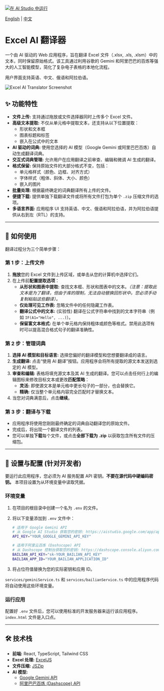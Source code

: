 <a href="https://aistudio.google.com/new" target="_blank">
  <img src="https://st-studio.gu-web.com/static/img/run-in-aistudio-button.svg" alt="在 AI Studio 中运行" />
</a>

[English](./README.md) | [中文](./README_zh.md)

# Excel AI 翻译器

一个由 AI 驱动的 Web 应用程序，旨在翻译 Excel 文件（.xlsx, .xls, .xlsm）中的文本，同时保留原始格式。该工具通过利用谷歌的 Gemini 和阿里巴巴的百炼等强大的人工智能模型，简化了复杂电子表格的本地化流程。

用户界面支持英语、中文、俄语和阿拉伯语。

![Excel AI Translator Screenshot](https://storage.googleapis.com/aifile-public-1/excel_translator_screenshot.png)

## ✨ 功能特性

- **文件上传:** 支持通过拖放或文件选择器同时上传多个 Excel 文件。
- **高级文本提取:** 不仅从单元格中提取文本，还支持从以下位置提取：
    - 形状和文本框
    - 图表标题和标签
    - 嵌入在公式中的文本
- **AI 驱动的词典:** 使用您选择的 AI 模型（Google Gemini 或阿里巴巴百炼）自动生成翻译词典。
- **交互式词典管理:** 允许用户在应用翻译之前审查、编辑和微调 AI 生成的翻译。
- **格式保留:** 保持原始文件的大部分格式不变，包括：
    - 单元格样式（颜色、边框、对齐方式）
    - 字体样式（粗体、斜体、大小、颜色）
    - 嵌入的图片
- **批量处理:** 根据最终确定的词典翻译所有上传的文件。
- **便捷下载:** 提供单独下载翻译文件或将所有文件打包为单个 `.zip` 压缩文件的选项。
- **多语言界面:** 应用程序 UI 支持英语、中文、俄语和阿拉伯语，并为阿拉伯语提供从右到左（RTL）的支持。

---

## 🚀 如何使用

翻译过程分为三个简单步骤：

### 第 1 步：上传文件

1.  **拖放**您的 Excel 文件到上传区域，或单击从您的计算机中选择它们。
2.  在上传前**配置提取选项**：
    - **从形状和图表中提取:** 查找文本框、形状和图表中的文本。_（注意：提取此文本是为了翻译，但由于库的限制，无法自动替换回形状中。您必须手动复制粘贴这些翻译）。_
    - **仅处理可见工作表:** 忽略文件中的任何隐藏工作表。
    - **翻译公式中的文本:** (实验性) 翻译在公式字符串中找到的文本字符串（例如 `IF(A1="Hello", ...)`）。
    - **保留富文本格式:** 在单个单元格内保持粗体或颜色等格式。禁用此选项有时可以提高混合格式句子的翻译准确性。

### 第 2 步：管理词典

1.  **选择 AI 模型和目标语言:** 选择您偏好的翻译模型和您想要翻译成的语言。
2.  **生成翻译:** 点击“使用 AI 翻译”按钮。应用程序会将所有提取的源文本发送到选定的 AI 模型。
3.  **审查和编辑:** 表格将填充源文本及其 AI 生成的翻译。您可以点击任何行上的编辑图标来修改目标文本或更改**匹配策略**：
    - **灵活:** 即使源文本是单元格中更长句子的一部分，也会替换它。
    - **精确:** 仅当整个单元格内容完全匹配时才替换文本。
4.  当您对词典满意后，点击**继续**。

### 第 3 步：翻译与下载

- 应用程序将使用您刚刚最终确定的词典自动翻译您的原始文件。
- 完成后，将出现一个翻译文件的列表。
- 您可以单独**下载**每个文件，或点击**全部下载为 .zip** 以获取包含所有文件的压缩包。

---

## 🔧 设置与配置 (针对开发者)

要运行此应用程序，您必须为 AI 服务配置 API 密钥。**不要在源代码中硬编码密钥。** 本项目设置为从环境变量中读取凭据。

### 环境变量

1.  在项目的根目录中创建一个名为 `.env` 的文件。
2.  将以下变量添加到 `.env` 文件中：

    ```bash
    # 适用于 Google Gemini API
    # 从 Google AI Studio 获取您的密钥: https://aistudio.google.com/app/apikey
    API_KEY="YOUR_GOOGLE_GEMINI_API_KEY"

    # 适用于阿里云百炼 (Dashscope) API
    # 从 Dashscope 控制台获取您的密钥: https://dashscope.console.aliyun.com/
    BAILIAN_API_KEY="sk-YOUR_BAILIAN_API_KEY"
    BAILIAN_APP_ID="YOUR_BAILIAN_APPLICATION_ID"
    ```

3.  将占位符值替换为您的实际密钥和应用 ID。

`services/geminiService.ts` 和 `services/bailianService.ts` 中的应用程序代码将自动使用这些环境变量。

### 运行应用

配置好 `.env` 文件后，您可以使用标准的开发服务器来运行该应用程序。`index.html` 文件是入口点。

---

## 🛠️ 技术栈

- **前端:** React, TypeScript, Tailwind CSS
- **Excel 处理:** [ExcelJS](https://github.com/exceljs/exceljs)
- **文件压缩:** [JSZip](https://stuk.github.io/jszip/)
- **AI 模型:**
    - [Google Gemini API](https://ai.google.dev/)
    - [阿里巴巴百炼 (Dashscope) API](https://help.aliyun.com/zh/model-studio/developer-reference/api-details-9)
